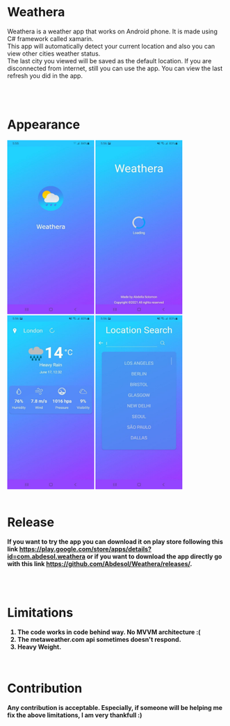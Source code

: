 # Weathera
Weathera is a weather app that works on Android phone. It is made using C# framework called xamarin.<br>
This app will automatically detect your current location and also you can view other cities weather status.<br>
The last city you viewed will be saved as the default location.
If you are disconnected from internet, still you can use the app. You can view the last refresh you did in the app.

<br>
<br>

# Appearance
<b>
<img src="./img/splash.jpg" width=200px height=400px> 
<img src="./img/loading.jpg" width=200px height=400px> 
<img src="./img/main.jpg" width=200px height=400px> 
<img src="./img/search.jpg" width=200px height=400px> 


<br>
<br>

# Release
If you want to try the app you can download it on play store following this link https://play.google.com/store/apps/details?id=com.abdesol.weathera or if you want to download the app directly go with this link https://github.com/Abdesol/Weathera/releases/.


<br>
<br>


# Limitations
1. The code works in code behind way. No MVVM architecture :(
2. The metaweather.com api sometimes doesn't respond.
3. Heavy Weight.

<br>

# Contribution
Any contribution is acceptable. Especially, if someone will be helping me fix the above limitations, I am very thankfull :)
